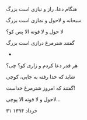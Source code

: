 <!-- 
.. title: شترمرغ
.. slug: shotormorgh
.. date: 2015-11-30 22:39:38 UTC
.. tags: رباعی, رباعی پیوسته
.. category: 
.. link: 
.. description: 
.. type: text
-->

هنگام دعا، راز و نیازی است بزرگ

سبحانه و لاحول و نمازی است بزرگ

لا حول و لا قوته الا پس کو؟

گفتند شترمرغ درازی است بزرگ

-

هر قدر دعا کردم و زاری کو؟ چی؟

شاید که خدا رفته به جایی، کوچی

گفتند که امروز شترمرغ خداست!

لاحول و لا قوته الا پوچی...

۳۱ خرداد ۱۳۹۴
